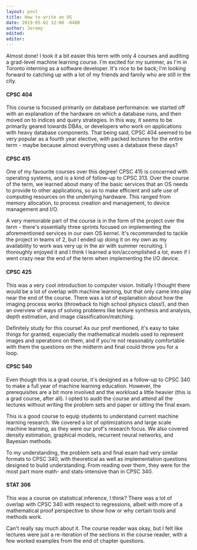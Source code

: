 ```yaml
---
layout: post
title: How to write an OS
date: 2019-05-02 12:00 -0400
author: Jeremy
edited:
editor:
---
```

Almost done! I took it a bit easier this term with only 4 courses and auditing a grad-level machine learning course. I'm excited for my summer, as I'm in Toronto interning as a software developer. It's nice to be back; I'm looking forward to catching up with a lot of my friends and family who are still in the city.

#### CPSC 404
This course is focused primarily on database performance: we started off with an explanation of the hardware on which a database runs, and then moved on to indices and query strategies. In this way, it seems to be primarily geared towards DBAs, or developers who work on applications with heavy database components. That being said, CPSC 404 seemed to be very popular as a fourth year elective, with packed lectures for the entire term - maybe because almost everything uses a database these days?

#### CPSC 415
One of my favourite courses over this degree! CPSC 415 is concerned with operating systems, and is a kind of follow-up to CPSC 313. Over the course of the term, we learned about many of the basic services that an OS needs to provide to other applications, so as to make efficient and safe use of computing resources on the underlying hardware. This ranged from memory allocation, to process creation and management, to device management and I/O.

A very memorable part of the course is in the form of the project over the term - there's essentially three sprints focused on implementing the aforementioned services in our own OS kernel. It's recommended to tackle the project in teams of 2, but I ended up doing it on my own as my availability to work was very up in the air with summer recruiting. I thoroughly enjoyed it and I think I learned a ton/accomplished a lot, even if I went crazy near the end of the term when implementing the I/O device.

#### CPSC 425
This was a very cool introduction to computer vision. Initially I thought there would be a lot of overlap with machine learning, but that only came into play near the end of the course. There was a lot of explanation about how the imaging process works (throwback to high school physics class!), and then an overview of ways of solving problems like texture synthesis and analysis, depth estimation, and image classification/matching.

Definitely study for this course! As our prof mentioned, it's easy to take things for granted, especially the mathematical models used to represent images and operations on them, and if you're not reasonably comfortable with them the questions on the midterm and final could throw you for a loop.

#### CPSC 540
Even though this is a grad course, it's designed as a follow-up to CPSC 340 to make a full year of machine learning education. However, the prerequisites are a bit more involved and the workload a little heavier (this is a grad course, after all). I opted to audit the course and attend all the lectures without writing the problem sets and paper or sitting the final exam.

This is a good course to equip students to understand current machine learning research. We covered a lot of optimizations and large scale machine learning, as they were our prof's research focus. We also covered density estimation, graphical models, recurrent neural networks, and Bayesian methods.

To my understanding, the problem sets and final exam had very similar formats to CPSC 340, with theoretical as well as implementation questions designed to build understanding. From reading over them, they were for the most part more math- and stats-intensive than in CPSC 340.

#### STAT 306
This was a course on statistical inference, I think? There was a lot of overlap with CPSC 340 with respect to regressions, albeit with more of a mathematical proof perspective to show how or why certain tools and methods work.

Can't really say much about it. The course reader was okay, but I felt like lectures were just a re-iteration of the sections in the course reader, with a few worked examples from the end of chapter questions.